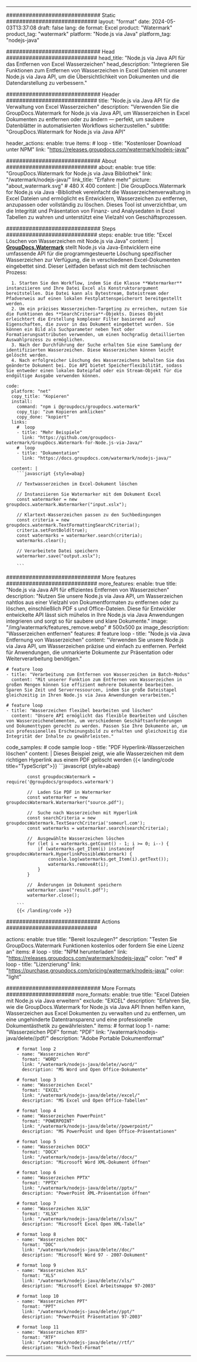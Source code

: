 
---
############################# Static ############################
layout: "format"
date:  2024-05-03T13:37:08
draft: false
lang: de
format: Excel
product: "Watermark"
product_tag: "watermark"
platform: "Node.js via Java"
platform_tag: "nodejs-java"

############################# Head ############################
head_title: "Node.js via Java API für das Entfernen von Excel Wasserzeichen"
head_description: "Integrieren Sie Funktionen zum Entfernen von Wasserzeichen in Excel Dateien mit unserer Node.js via Java API, um die Übersichtlichkeit von Dokumenten und die Datendarstellung zu verbessern."

############################# Header ############################
title: "Node.js via Java API für die Verwaltung von Excel Wasserzeichen" 
description: "Verwenden Sie die GroupDocs.Watermark for Node.js via Java API, um Wasserzeichen in Excel Dokumenten zu entfernen oder zu ändern — perfekt, um saubere Datenblätter in automatisierten Workflows sicherzustellen."
subtitle: "GroupDocs.Watermark for Node.js via Java API" 

header_actions:
  enable: true
  items:
    #  loop
    - title: "Kostenloser Download unter NPM"
      link: "https://releases.groupdocs.com/watermark/nodejs-java/"
      
############################# About ############################
about:
    enable: true
    title: "GroupDocs.Watermark for Node.js via Java Bibliothek"
    link: "/watermark/nodejs-java/"
    link_title: "Erfahre mehr"
    picture: "about_watermark.svg" # 480 X 400
    content: |
       Die GroupDocs.Watermark for Node.js via Java -Bibliothek vereinfacht die Wasserzeichenverwaltung in Excel Dateien und ermöglicht es Entwicklern, Wasserzeichen zu entfernen, anzupassen oder vollständig zu löschen. Dieses Tool ist unverzichtbar, um die Integrität und Präsentation von Finanz- und Analysedaten in Excel Tabellen zu wahren und unterstützt eine Vielzahl von Geschäftsprozessen.

############################# Steps ############################
steps:
    enable: true
    title: "Excel Löschen von Wasserzeichen mit Node.js via Java"
    content: |
      **[GroupDocs.Watermark](https://products.groupdocs.com/watermark/nodejs-java/)** stellt Node.js via Java-Entwicklern eine umfassende API für die programmgesteuerte Löschung spezifischer Wasserzeichen zur Verfügung, die in verschiedenen Excel-Dokumenten eingebettet sind. Dieser Leitfaden befasst sich mit dem technischen Prozess:
      
      1. Starten Sie den Workflow, indem Sie die Klasse **Watermarker** instanziieren und Ihre Datei Excel als Konstruktorargument bereitstellen. Die Datei kann als Bytestream, Dateistream oder Pfadverweis auf einen lokalen Festplattenspeicherort bereitgestellt werden.
      2. Um ein präzises Wasserzeichen-Targeting zu erreichen, nutzen Sie die Funktionen des **SearchCriteria**-Objekts. Dieses Objekt erleichtert die Erstellung komplexer Filter basierend auf Eigenschaften, die zuvor in das Dokument eingebettet wurden. Sie können ein Bild als Suchparameter neben Text oder Formatierungsattributen verwenden, um einen hochgradig detaillierten Auswahlprozess zu ermöglichen.
      3. Nach der Durchführung der Suche erhalten Sie eine Sammlung der identifizierten Wasserzeichen. Diese Wasserzeichen können leicht gelöscht werden.
      4. Nach erfolgreicher Löschung des Wasserzeichens behalten Sie das geänderte Dokument bei. Die API bietet Speicherflexibilität, sodass Sie entweder einen lokalen Dateipfad oder ein Stream-Objekt für die endgültige Ausgabe verwenden können.
   
    code:
      platform: "net"
      copy_title: "Kopieren"
      install:
        command: "npm i @groupdocs/groupdocs.watermark"
        copy_tip: "zum Kopieren anklicken"
        copy_done: "kopiert"
      links:
        #  loop
        - title: "Mehr Beispiele"
          link: "https://github.com/groupdocs-watermark/GroupDocs.Watermark-for-Node.js-via-Java/"
        #  loop
        - title: "Dokumentation"
          link: "https://docs.groupdocs.com/watermark/nodejs-java/"
          
      content: |
        ```javascript {style=abap}

        // Textwasserzeichen im Excel-Dokument löschen

        // Instanziieren Sie Watermarker mit dem Dokument Excel
        const watermarker = new groupdocs.watermark.Watermarker("input.xslx");
        
        // Klartext-Wasserzeichen passen zu den Suchbedingungen
        const criteria = new groupdocs.watermark.TextFormattingSearchCriteria();
        criteria.setFontBold(true);
        const watermarks = watermarker.search(criteria);
        watermarks.clear();

        // Verarbeitete Datei speichern
        watermarker.save("output.xslx");
        
        ```            

############################# More features ############################
more_features:
  enable: true
  title: "Node.js via Java API für effizientes Entfernen von Wasserzeichen"
  description: "Nutzen Sie unsere Node.js via Java API, um Wasserzeichen nahtlos aus einer Vielzahl von Dokumentformaten zu entfernen oder zu löschen, einschließlich PDF s und Office-Dateien. Diese für Entwickler entwickelte API lässt sich mühelos in Ihre Node.js via Java Anwendungen integrieren und sorgt so für saubere und klare Dokumente."
  image: "/img/watermark/features_remove.webp" # 500x500 px
  image_description: "Wasserzeichen entfernen"
  features:
    # feature loop
    - title: "Node.js via Java Entfernung von Wasserzeichen"
      content: "Verwenden Sie unsere Node.js via Java API, um Wasserzeichen präzise und einfach zu entfernen. Perfekt für Anwendungen, die unmarkierte Dokumente zur Präsentation oder Weiterverarbeitung benötigen."

    # feature loop
    - title: "Verarbeitung zum Entfernen von Wasserzeichen im Batch-Modus"
      content: "Mit unserer Funktion zum Entfernen von Wasserzeichen in großen Mengen können Sie effizient mehrere Dokumente bearbeiten. Sparen Sie Zeit und Serverressourcen, indem Sie große Dateistapel gleichzeitig in Ihren Node.js via Java Anwendungen verarbeiten."

    # feature loop
    - title: "Wasserzeichen flexibel bearbeiten und löschen"
      content: "Unsere API ermöglicht das flexible Bearbeiten und Löschen von Wasserzeichenelementen, um verschiedenen Geschäftsanforderungen und Dokumenttypen gerecht zu werden. Passen Sie Ihre Dokumente an, um ein professionelles Erscheinungsbild zu erhalten und gleichzeitig die Integrität der Inhalte zu gewährleisten."
      
  code_samples:
    # code sample loop
    - title: "PDF Hyperlink-Wasserzeichen löschen"
      content: |
        Dieses Beispiel zeigt, wie alle Wasserzeichen mit dem richtigen Hyperlink aus einem PDF gelöscht werden
        {{< landing/code title="TypeScript">}}
        ```javascript {style=abap}
        
            const groupdocsWatermark = require('@groupdocs/groupdocs.watermark')

            //  Laden Sie PDF in Watermarker
            const watermarker = new groupdocsWatermark.Watermarker("source.pdf");

            //  Suche nach Wasserzeichen mit Hyperlink
            const searchCriteria = new groupdocsWatermark.TextSearchCriteria('someurl.com');
            const watermarks = watermarker.search(searchCriteria);
  
            //  Ausgewählte Wasserzeichen löschen
            for (let i = watermarks.getCount() - 1; i >= 0; i--) {
                if (watermarks.get_Item(i) instanceof groupdocsWatermark.HyperlinkPossibleWatermark) {
                    console.log(watermarks.get_Item(i).getText());
                    watermarks.removeAt(i);
                }
            }

            //  Änderungen im Dokument speichern
            watermarker.save("result.pdf");
            watermarker.close();

        ```
        {{< /landing/code >}}


############################# Actions ############################

actions:
  enable: true
  title: "Bereit loszulegen?"
  description: "Testen Sie GroupDocs.Watermark Funktionen kostenlos oder fordern Sie eine Lizenz an"
  items:
    #  loop
    - title: "NPM herunterladen"
      link: "https://releases.groupdocs.com/watermark/nodejs-java/"
      color: "red"
        #  loop
    - title: "Lizenzierung"
      link: "https://purchase.groupdocs.com/pricing/watermark/nodejs-java/"
      color: "light"


############################# More Formats #####################
more_formats:
    enable: true
    title: "Excel Dateien mit Node.js via Java erweitern"
    exclude: "EXCEL"
    description: "Erfahren Sie, wie die GroupDocs.Watermark for Node.js via Java API Ihnen helfen kann, Wasserzeichen aus Excel Dokumenten zu verwalten und zu entfernen, um eine ungehinderte Datentransparenz und eine professionelle Dokumentästhetik zu gewährleisten."
    items: 
        # format loop 1
        - name: "Wasserzeichen PDF"
          format: "PDF"
          link: "/watermark/nodejs-java/delete//pdf/"
          description: "Adobe Portable Dokumentformat"

        # format loop 2
        - name: "Wasserzeichen Word"
          format: "WORD"
          link: "/watermark/nodejs-java/delete//word/"
          description: "MS Word und Open Office-Dokumente"
          
        # format loop 3
        - name: "Wasserzeichen Excel"
          format: "EXCEL"
          link: "/watermark/nodejs-java/delete//excel/"
          description: "MS Excel und Open Office-Tabellen"

        # format loop 4
        - name: "Wasserzeichen PowerPoint"
          format: "POWERPOINT"
          link: "/watermark/nodejs-java/delete//powerpoint/"
          description: "MS PowerPoint und Open Office-Präsentationen"

        # format loop 5
        - name: "Wasserzeichen DOCX"
          format: "DOCX"
          link: "/watermark/nodejs-java/delete//docx/"
          description: "Microsoft Word XML-Dokument öffnen"
          
        # format loop 6
        - name: "Wasserzeichen PPTX"
          format: "PPTX"
          link: "/watermark/nodejs-java/delete//pptx/"
          description: "PowerPoint XML-Präsentation öffnen"
          
        # format loop 7
        - name: "Wasserzeichen XLSX"
          format: "XLSX"
          link: "/watermark/nodejs-java/delete//xlsx/"
          description: "Microsoft Excel Open XML-Tabelle"

        # format loop 8
        - name: "Wasserzeichen DOC"
          format: "DOC"
          link: "/watermark/nodejs-java/delete//doc/"
          description: "Microsoft Word 97 - 2007-Dokument"

        # format loop 9
        - name: "Wasserzeichen XLS"
          format: "XLS"
          link: "/watermark/nodejs-java/delete//xls/"
          description: "Microsoft Excel Arbeitsmappe 97-2003"

        # format loop 10
        - name: "Wasserzeichen PPT"
          format: "PPT"
          link: "/watermark/nodejs-java/delete//ppt/"
          description: "PowerPoint Präsentation 97-2003"

        # format loop 11
        - name: "Wasserzeichen RTF"
          format: "RTF"
          link: "/watermark/nodejs-java/delete//rtf/"
          description: "Rich-Text-Format"

---